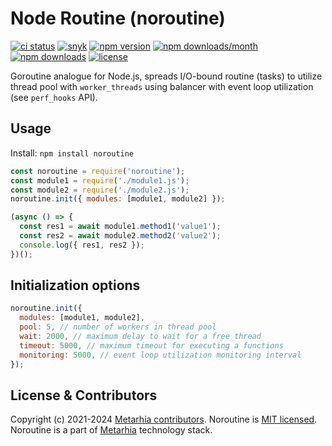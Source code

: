 # Node Routine (noroutine)

[![ci status](https://github.com/metarhia/noroutine/workflows/Testing%20CI/badge.svg)](https://github.com/metarhia/noroutine/actions?query=workflow%3A%22Testing+CI%22+branch%3Amaster)
[![snyk](https://snyk.io/test/github/metarhia/noroutine/badge.svg)](https://snyk.io/test/github/metarhia/noroutine)
[![npm version](https://badge.fury.io/js/noroutine.svg)](https://badge.fury.io/js/noroutine)
[![npm downloads/month](https://img.shields.io/npm/dm/noroutine.svg)](https://www.npmjs.com/package/noroutine)
[![npm downloads](https://img.shields.io/npm/dt/noroutine.svg)](https://www.npmjs.com/package/noroutine)
[![license](https://img.shields.io/badge/license-MIT-blue.svg)](https://github.com/metarhia/noroutine/blob/master/LICENSE)

Goroutine analogue for Node.js, spreads I/O-bound routine (tasks) to utilize
thread pool with `worker_threads` using balancer with event loop utilization
(see `perf_hooks` API).

## Usage

Install: `npm install noroutine`

```js
const noroutine = require('noroutine');
const module1 = require('./module1.js');
const module2 = require('./module2.js');
noroutine.init({ modules: [module1, module2] });

(async () => {
  const res1 = await module1.method1('value1');
  const res2 = await module2.method2('value2');
  console.log({ res1, res2 });
})();
```

## Initialization options

```js
noroutine.init({
  modules: [module1, module2],
  pool: 5, // number of workers in thread pool
  wait: 2000, // maximum delay to wait for a free thread
  timeout: 5000, // maximum timeout for executing a functions
  monitoring: 5000, // event loop utilization monitoring interval
});
```

## License & Contributors

Copyright (c) 2021-2024 [Metarhia contributors](https://github.com/metarhia/noroutine/graphs/contributors).
Noroutine is [MIT licensed](./LICENSE).\
Noroutine is a part of [Metarhia](https://github.com/metarhia) technology stack.
